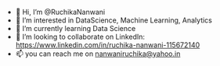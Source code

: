 - 👋 Hi, I’m @RuchikaNanwani
- 👀 I’m interested in DataScience, Machine Learning, Analytics
- 🌱 I’m currently learning Data Science
- 💞️ I’m looking to collaborate on LinkedIn: https://www.linkedin.com/in/ruchika-nanwani-115672140
- 📫 you can reach me on nanwaniruchika@yahoo.in

